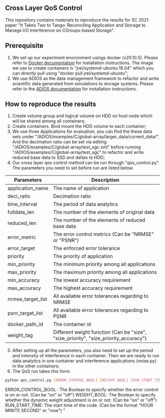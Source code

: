 ## Cross Layer QoS Control
This repository contains materials to reproduce the results for SC 2021 paper "It Takes Two to Tango: Reconciling Application and Storage to Manage I/O Interference on CGroups-based Storage".

## Prerequisite
1. We set up our experiment environment usings docker (v20.10.5). Please refer to [Docker documentation](https://docs.docker.com/engine/install/ubuntu/) for installation instructions. The image we use to create containers is "jrei/systemd-ubuntu:18.04" which you can directly pull using "docker pull jrei/systemd-ubuntu";
2. We use ADIOS as the data management framework to refactor and write scientific data generated from simulations to storage systems. Please refer to the [ADIOS documentation](https://www.olcf.ornl.gov/center-projects/adios/) for installation instructions.

## How to reproduce the results
1. Create volume group and logical volume on HDD on host node which will be shared among all containers;
2. Create containers. Bind mount the HDD volume to each container;
3. We use three Applications for evaluation, you can find the these data sets under "/ADIOS/examples/C/global-array/larger\_data/current\_data/". And the decimation ratio can be set via editing "/ADIOS/examples/C/global-array/test\_xgc.xml" before running "/ADIOS/examples/C/global-array/test\_xgc" to refactor and write reduced base data to SSD and deltas to HDD;
4. Our cross layer qos control method can be run through "qos\_control.py". The parameters you need to set before run are listed below.

| Parameters | Description |
| ------ | ------ |
|application\_name| The name of application|
|deci\_ratio|Decimation ratio|
|time\_interval|The period of data analytics|
|fulldata\_len|The number of the elements of original data|
|reduced\_len|The number of the elements of reduced base data|
|error\_metric|The error control metrics (Can be "NRMSE" or "PSNR")|
|error\_target|The enforced error tolerance|
|priority|The priority of application|
|min\_priority|The minimum priority among all applications|
|max\_priority|The maximum priority among all applications|
|min\_accuracy|The lowest accuracy requirement|
|max\_accuracy|The highest accuracy requirement|
|nrmse\_target\_list|All available error tolerances regarding to NRMSE|
|psnr\_target\_list|All available error tolerances regarding to PSNR|
|docker\_path\_id|The container id|
|weight\_tag|Different weight function (Can be "size", "size\_priority", "size\_priority\_accuracy")|
5. After setting up all the parameters, you also need to set up the period and intensity of interference in each container. Then we are ready to run data analytics in one container and interference applications (noise.py) in the other containers;
6. The QoS run takes this form:
```sh
python qos_control.py [ERROR_CONTROL_BOOL] [WEIGHT_BOOL] [RUN_START_TIME]
```
ERROR\_CONTROL\_BOOL : The Boolean to specify whether the error control is on or not. (Can be "on" or "off")
WEIGHT\_BOOL: The Boolean to specify whether the dynamic weight adjustment is on or not. (Can be "on" or "off")
RUN\_START\_TIME: The start time of the code. (Can be the format "HOUR MINITE SECOND" or "now")
"

